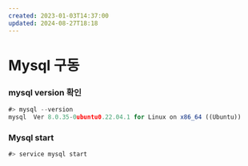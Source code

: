 ```yaml
---
created: 2023-01-03T14:37:00
updated: 2024-08-27T18:18
---
```


# Mysql 구동

### mysql version 확인

```JavaScript
#> mysql --version
mysql  Ver 8.0.35-0ubuntu0.22.04.1 for Linux on x86_64 ((Ubuntu))
```

  

### Mysql start

```JavaScript
#> service mysql start
```